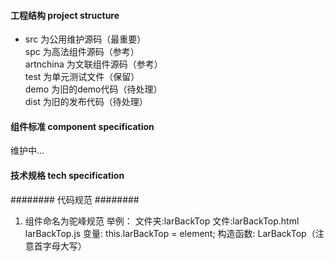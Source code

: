 #### 工程结构 project structure
* src 为公用维护源码（最重要）  
spc 为高法组件源码（参考）  
artnchina 为文联组件源码（参考）  
test 为单元测试文件（保留）  
demo 为旧的demo代码（待处理）  
dist 为旧的发布代码（待处理）  

#### 组件标准 component specification
维护中...

#### 技术规格 tech specification 
######## 代码规范 ########
1. 组件命名为驼峰规范
举例：
文件夹:larBackTop 
文件:larBackTop.html larBackTop.js 
变量: this.larBackTop = element; 
构造函数: LarBackTop（注意首字母大写）
